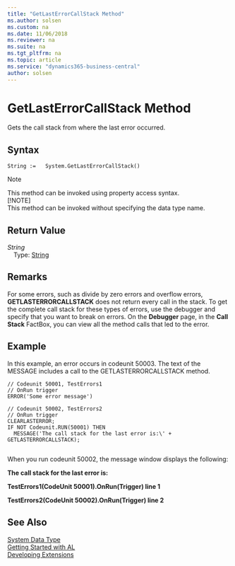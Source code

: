 ```yaml
---
title: "GetLastErrorCallStack Method"
ms.author: solsen
ms.custom: na
ms.date: 11/06/2018
ms.reviewer: na
ms.suite: na
ms.tgt_pltfrm: na
ms.topic: article
ms.service: "dynamics365-business-central"
author: solsen
---
```

[//]: # (START>DO_NOT_EDIT)
[//]: # (IMPORTANT:Do not edit any of the content between here and the END>DO_NOT_EDIT.)
[//]: # (Any modifications should be made in the .xml files in the ModernDev repo.)
# GetLastErrorCallStack Method
Gets the call stack from where the last error occurred.

## Syntax
```
String :=   System.GetLastErrorCallStack()
```
> [!NOTE]  
> This method can be invoked using property access syntax.  
> [!NOTE]  
> This method can be invoked without specifying the data type name.  


## Return Value
*String*  
&emsp;Type: [String](../string/string-data-type.md)  
  


[//]: # (IMPORTANT: END>DO_NOT_EDIT)


## Remarks  
 For some errors, such as divide by zero errors and overflow errors, **GETLASTERRORCALLSTACK** does not return every call in the stack. To get the complete call stack for these types of errors, use the debugger and specify that you want to break on errors. On the **Debugger** page, in the **Call Stack** FactBox, you can view all the method calls that led to the error. 
 
 <!-- Links For more information, see [How to: Break on Errors](How-to-Break-on-Errors.md). --> 
  
## Example  
 In this example, an error occurs in codeunit 50003. The text of the MESSAGE includes a call to the GETLASTERRORCALLSTACK method.  
  
```  
// Codeunit 50001, TestErrors1  
// OnRun trigger  
ERROR('Some error message')  
  
// Codeunit 50002, TestErrors2  
// OnRun trigger  
CLEARLASTERROR;  
IF NOT Codeunit.RUN(50001) THEN  
  MESSAGE('The call stack for the last error is:\' + GETLASTERRORCALLSTACK);  
  
```  
  
 When you run codeunit 50002, the message window displays the following:  
  
 **The call stack for the last error is:**  
  
 **TestErrors1\(CodeUnit 50001\).OnRun\(Trigger\) line 1**  
  
 **TestErrors2\(CodeUnit 50002\).OnRun\(Trigger\) line 2**  
  
## See Also
[System Data Type](system-data-type.md)  
[Getting Started with AL](../../devenv-get-started.md)  
[Developing Extensions](../../devenv-dev-overview.md)